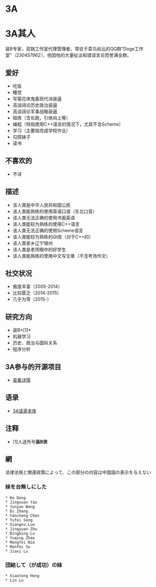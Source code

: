 3A
===================================

3A其人
===================================
装B专家，双锅工作室代理管理者，常驻于菜鸟如云的QQ群“Doge工作室”*（230457962）*，他因他的大量扯淡和错误言论而誉满全群。

爱好
-----------------------------------
* 吃饭
* 睡觉
* 写菊花体鬼畜现代诗装逼
* 高谈阔论历史政治装逼
* 高谈阔论军事战略装逼
* 锻炼（含长跑，引体向上等）
* 编程（特指使用C++语言的情况下，尤其不含Scheme）
* 学习（主要指完成学校作业）
* 勾搭妹子
* 读书

不喜欢的
-----------------------------------
* 不详

描述
-----------------------------------
* 该人类是中华人民共和国公民
* 该人类能熟练的使用英语口语（东北口音）
* 该人类无法正确的使用书面英语
* 该人类能较为熟练的使用C++语言
* 该人类无法正确的使用Scheme语言
* 该人类能较为熟练的Qt库（对于C++的）
* 该人类家乡辽宁锦州
* 该人类是老师眼中的好学生
* 该人类能熟练的使用中文写文章（不含考场作文）

社交状况
-----------------------------------
* 极度丰富（2005-2014）
* 比较匮乏（2014-2015）
* 几乎为零（2015-）

研究方向
-----------------------------------
* 装B*[1]*
* 机器学习
* 历史、政治与国际关系
* 程序分析

3A参与的开源项目
----------------
* [查看详情](https://github.com/sg-first/gist/blob/master/project.md)


语录
-----------------------------------
* [3A语录本体](https://github.com/ice1000/dialogs/blob/master/dialogs/3A.md)

注释
-----------------------------------
* [1]人送外号**装B侠**

網
-----------------------------------
法律法規と関連政策によって、この部分の内容は中国語の表示を与えない
### 妹を台無しにした
	* Ke Dong
	* Jingxuan Yao
	* Junyao Wang
	* Di Zhang
	* Yancheng Chen
	* Yufei Song
	* Xiangnv Luo
	* Jingyuan Zhu
	* Bingbing Lu
	* Yuqing Zhao
	* Mengfei Nie
	* Manfei Su
	* Jiaxi Lu
	
### 団結して（が成功）の妹
	* Xiaotong Hong
	* Lin Lu
